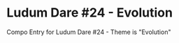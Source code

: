 Ludum Dare #24 - Evolution
==========================

Compo Entry for Ludum Dare #24 - Theme is "Evolution"
